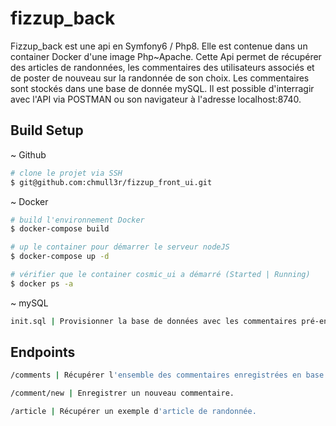 # fizzup_back

Fizzup_back est une api en Symfony6 / Php8. Elle est contenue dans un container Docker d'une image Php~Apache.
Cette Api permet de récupérer des articles de randonnées, les commentaires des utilisateurs associés et de poster de nouveau sur la randonnée de son choix.
Les commentaires sont stockés dans une base de donnée mySQL.
Il est possible d'interragir avec l'API via POSTMAN ou son navigateur à l'adresse localhost:8740.

## Build Setup

~ Github

```bash
# clone le projet via SSH
$ git@github.com:chmull3r/fizzup_front_ui.git
```

~ Docker
```bash
# build l'environnement Docker
$ docker-compose build

# up le container pour démarrer le serveur nodeJS
$ docker-compose up -d

# vérifier que le container cosmic_ui a démarré (Started | Running)
$ docker ps -a
```
~ mySQL

```bash
init.sql | Provisionner la base de données avec les commentaires pré-enregistrés dans ce fichier.
```

## Endpoints 

```bash
/comments | Récupérer l'ensemble des commentaires enregistrées en base de données.
```

```bash
/comment/new | Enregistrer un nouveau commentaire.
```

```bash
/article | Récupérer un exemple d'article de randonnée.
```